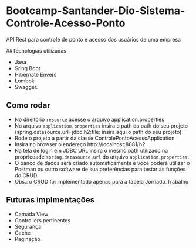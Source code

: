 # Bootcamp-Santander-Dio-Sistema-Controle-Acesso-Ponto

API Rest para controle de ponto e acesso dos usuários de uma empresa

##Tecnologias utilizadas
- Java
- Sring Boot
- Hibernate Envers
- Lombok
- Swagger.

## Como rodar
- No direitório `resource` acesse o arquivo application.properties
- No arquivo `application.properties` insira o path da path do seu projeto (spring.datasource.url=jdbc:h2:file: insira aqui o path do seu projeto)
- Rode o projeto a partir da classe ControlePontoAcessoApplication
- Insira no browser o endereço http://localhost:8081/h2
- Na tela de login em JDBC URL insira o mesmo path utilizado na propriedade `spring.datasource.url` do arquivo `application.properties`.
- O banco de dados será criado automaticamente e você poderá utilizar o Postman ou outro software de sua preferências para testar as funções do CRUD.
- Obs.: o CRUD foi implementado apenas para a tabela Jornada_Trabalho

## Futuras implmentações
- Camada View
- Controllers pertinentes
- Segurança
- Cache
- Paginação
